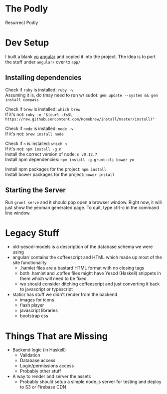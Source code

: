 # The Podly
Resurrect Podly

# Dev Setup
I built a blank [yo](http://yeoman.io/) [angular](https://github.com/yeoman/generator-angular) and copied it into the project. The idea is to port the stuff under `angular/` over to `app/`

## Installing dependencies
Check if `ruby` is installed: `ruby -v`  
Assuming it is, do (may need to run w/ sudo): `gem update --system && gem install compass`

Check if `brew` is installed: `which brew`  
If it's not: `ruby -e "$(curl -fsSL https://raw.githubusercontent.com/Homebrew/install/master/install)"`

Check if `node` is installed: `node -v`  
If it's not: `brew install node`

Check if `n` is installed: `which n`  
If it's not: `npm install -g n`  
Install the correct version of node: `n v0.12.7`  
Install npm dependencies: `npm install -g grunt-cli bower yo`

Install npm packages for the project: `npm install`  
Install bower packages for the project: `bower install`

## Starting the Server
Run `grunt serve` and it should pop open a browser window. Right now, it will just show the yeoman generated page. To quit, type ctrl-c in the command line window.

# Legacy Stuff
  * old-yesod-models is a description of the database schema we were using
  * angular/ contains the coffeescript and HTML which made up most of the site functionality
    * .hamlet files are a bastard HTML format with no closing tags
    * both .hamlet and .coffee files might have Yesod (Haskell) snippets in them which will need to be fixed
    * we should consider ditching coffeescript and just converting it back to javascript or typescript
  * static/ has stuff we didn't render from the backend
    * images for icons
    * flash player
    * javascript libraries
    * bootstrap css

# Things That are Missing
  * Backend logic (in Haskell)
    * Validation
    * Database access
    * Login/permissions access
    * Probably other stuff
  * A way to render and server the assets
    * Probably should setup a simple node.js server for testing and deploy to S3 or Firebase CDN
